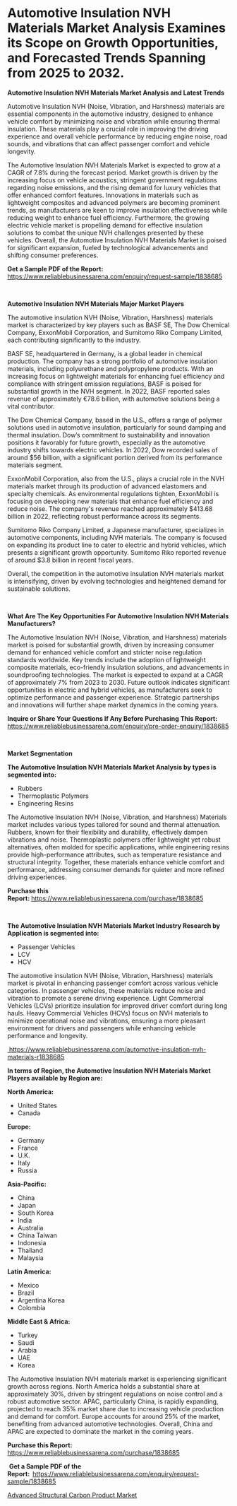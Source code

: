 <p><h1>Automotive Insulation NVH Materials Market Analysis Examines its Scope on Growth Opportunities, and Forecasted Trends Spanning from 2025 to 2032.</h1></p><p><strong>Automotive Insulation NVH Materials Market Analysis and Latest Trends</strong></p>
<p><p>Automotive Insulation NVH (Noise, Vibration, and Harshness) materials are essential components in the automotive industry, designed to enhance vehicle comfort by minimizing noise and vibration while ensuring thermal insulation. These materials play a crucial role in improving the driving experience and overall vehicle performance by reducing engine noise, road sounds, and vibrations that can affect passenger comfort and vehicle longevity.</p><p>The Automotive Insulation NVH Materials Market is expected to grow at a CAGR of 7.8% during the forecast period. Market growth is driven by the increasing focus on vehicle acoustics, stringent government regulations regarding noise emissions, and the rising demand for luxury vehicles that offer enhanced comfort features. Innovations in materials such as lightweight composites and advanced polymers are becoming prominent trends, as manufacturers are keen to improve insulation effectiveness while reducing weight to enhance fuel efficiency. Furthermore, the growing electric vehicle market is propelling demand for effective insulation solutions to combat the unique NVH challenges presented by these vehicles. Overall, the Automotive Insulation NVH Materials Market is poised for significant expansion, fueled by technological advancements and shifting consumer preferences.</p></p>
<p><strong>Get a Sample PDF of the Report:&nbsp;</strong> <a href="https://www.reliablebusinessarena.com/enquiry/request-sample/1838685?utm_campaign=2217&utm_medium=2&utm_source=Github&utm_content=ia&utm_term=03042025&utm_id=automotive-insulation-nvh-materials">https://www.reliablebusinessarena.com/enquiry/request-sample/1838685</a></p>
<p>&nbsp;</p>
<p><strong>Automotive Insulation NVH Materials Major Market Players</strong></p>
<p><p>The automotive insulation NVH (Noise, Vibration, Harshness) materials market is characterized by key players such as BASF SE, The Dow Chemical Company, ExxonMobil Corporation, and Sumitomo Riko Company Limited, each contributing significantly to the industry.</p><p>BASF SE, headquartered in Germany, is a global leader in chemical production. The company has a strong portfolio of automotive insulation materials, including polyurethane and polypropylene products. With an increasing focus on lightweight materials for enhancing fuel efficiency and compliance with stringent emission regulations, BASF is poised for substantial growth in the NVH segment. In 2022, BASF reported sales revenue of approximately €78.6 billion, with automotive solutions being a vital contributor.</p><p>The Dow Chemical Company, based in the U.S., offers a range of polymer solutions used in automotive insulation, particularly for sound damping and thermal insulation. Dow’s commitment to sustainability and innovation positions it favorably for future growth, especially as the automotive industry shifts towards electric vehicles. In 2022, Dow recorded sales of around $56 billion, with a significant portion derived from its performance materials segment.</p><p>ExxonMobil Corporation, also from the U.S., plays a crucial role in the NVH materials market through its production of advanced elastomers and specialty chemicals. As environmental regulations tighten, ExxonMobil is focusing on developing new materials that enhance fuel efficiency and reduce noise. The company's revenue reached approximately $413.68 billion in 2022, reflecting robust performance across its segments.</p><p>Sumitomo Riko Company Limited, a Japanese manufacturer, specializes in automotive components, including NVH materials. The company is focused on expanding its product line to cater to electric and hybrid vehicles, which presents a significant growth opportunity. Sumitomo Riko reported revenue of around $3.8 billion in recent fiscal years.</p><p>Overall, the competition in the automotive insulation NVH materials market is intensifying, driven by evolving technologies and heightened demand for sustainable solutions.</p></p>
<p>&nbsp;</p>
<p><strong>What Are The Key Opportunities For Automotive Insulation NVH Materials Manufacturers?</strong></p>
<p><p>The Automotive Insulation NVH (Noise, Vibration, and Harshness) materials market is poised for substantial growth, driven by increasing consumer demand for enhanced vehicle comfort and stricter noise regulation standards worldwide. Key trends include the adoption of lightweight composite materials, eco-friendly insulation solutions, and advancements in soundproofing technologies. The market is expected to expand at a CAGR of approximately 7% from 2023 to 2030. Future outlook indicates significant opportunities in electric and hybrid vehicles, as manufacturers seek to optimize performance and passenger experience. Strategic partnerships and innovations will further shape market dynamics in the coming years.</p></p>
<p><strong>Inquire or Share Your Questions If Any Before Purchasing This Report:</strong> <a href="https://www.reliablebusinessarena.com/enquiry/pre-order-enquiry/1838685?utm_campaign=2217&utm_medium=2&utm_source=Github&utm_content=ia&utm_term=03042025&utm_id=automotive-insulation-nvh-materials">https://www.reliablebusinessarena.com/enquiry/pre-order-enquiry/1838685</a></p>
<p>&nbsp;</p>
<p><strong>Market Segmentation</strong></p>
<p><strong>The Automotive Insulation NVH Materials Market Analysis by types is segmented into:</strong></p>
<p><ul><li>Rubbers</li><li>Thermoplastic Polymers</li><li>Engineering Resins</li></ul></p>
<p><p>The Automotive Insulation NVH (Noise, Vibration, and Harshness) Materials market includes various types tailored for sound and thermal attenuation. Rubbers, known for their flexibility and durability, effectively dampen vibrations and noise. Thermoplastic polymers offer lightweight yet robust alternatives, often molded for specific applications, while engineering resins provide high-performance attributes, such as temperature resistance and structural integrity. Together, these materials enhance vehicle comfort and performance, addressing consumer demands for quieter and more refined driving experiences.</p></p>
<p><strong>Purchase this Report:&nbsp;</strong><a href="https://www.reliablebusinessarena.com/purchase/1838685?utm_campaign=2217&utm_medium=2&utm_source=Github&utm_content=ia&utm_term=03042025&utm_id=automotive-insulation-nvh-materials">https://www.reliablebusinessarena.com/purchase/1838685</a></p>
<p>&nbsp;</p>
<p><strong>The Automotive Insulation NVH Materials Market Industry Research by Application is segmented into:</strong></p>
<p><ul><li>Passenger Vehicles</li><li>LCV</li><li>HCV</li></ul></p>
<p><p>The automotive insulation NVH (Noise, Vibration, Harshness) materials market is pivotal in enhancing passenger comfort across various vehicle categories. In passenger vehicles, these materials reduce noise and vibration to promote a serene driving experience. Light Commercial Vehicles (LCVs) prioritize insulation for improved driver comfort during long hauls. Heavy Commercial Vehicles (HCVs) focus on NVH materials to minimize operational noise and vibrations, ensuring a more pleasant environment for drivers and passengers while enhancing vehicle performance and longevity.</p></p>
<p><a href="https://www.reliablebusinessarena.com/automotive-insulation-nvh-materials-r1838685?utm_campaign=2217&utm_medium=2&utm_source=Github&utm_content=ia&utm_term=03042025&utm_id=automotive-insulation-nvh-materials">&nbsp;https://www.reliablebusinessarena.com/automotive-insulation-nvh-materials-r1838685</a></p>
<p><strong>In terms of Region, the Automotive Insulation NVH Materials Market Players available by Region are:</strong></p>
<p>
    <p> <strong> North America: </strong>
        <ul>
            <li>United States</li>
            <li>Canada</li>
        </ul>
        </p> 
    <p> <strong> Europe: </strong>
        <ul>
            <li>Germany</li>
            <li>France</li>
            <li>U.K.</li>
            <li>Italy</li>
            <li>Russia</li>
        </ul>
        </p> 
    <p> <strong> Asia-Pacific: </strong>
        <ul>
            <li>China</li>
            <li>Japan</li>
            <li>South Korea</li>
            <li>India</li>
            <li>Australia</li>
            <li>China Taiwan</li>
            <li>Indonesia</li>
            <li>Thailand</li>
            <li>Malaysia</li>
        </ul>
        </p> 
    <p> <strong> Latin America: </strong>
        <ul>
            <li>Mexico</li>
            <li>Brazil</li>
            <li>Argentina Korea</li>
            <li>Colombia</li>
        </ul>
        </p> 
    <p> <strong> Middle East & Africa: </strong>
        <ul>
            <li>Turkey</li>
            <li>Saudi</li>
            <li>Arabia</li>
            <li>UAE</li>
            <li>Korea</li>
        </ul>
    </p>
    </p>
<p><p>The Automotive Insulation NVH materials market is experiencing significant growth across regions. North America holds a substantial share at approximately 30%, driven by stringent regulations on noise control and a robust automotive sector. APAC, particularly China, is rapidly expanding, projected to reach 35% market share due to increasing vehicle production and demand for comfort. Europe accounts for around 25% of the market, benefiting from advanced automotive technologies. Overall, China and APAC are expected to dominate the market in the coming years.</p></p>
<p><strong>Purchase this Report: </strong><a href="https://www.reliablebusinessarena.com/purchase/1838685?utm_campaign=2217&utm_medium=2&utm_source=Github&utm_content=ia&utm_term=03042025&utm_id=automotive-insulation-nvh-materials">https://www.reliablebusinessarena.com/purchase/1838685</a></p>
<p>&nbsp;<strong>Get a Sample PDF of the Report:&nbsp;&nbsp;</strong><a href="https://www.reliablebusinessarena.com/enquiry/request-sample/1838685?utm_campaign=2217&utm_medium=2&utm_source=Github&utm_content=ia&utm_term=03042025&utm_id=automotive-insulation-nvh-materials">https://www.reliablebusinessarena.com/enquiry/request-sample/1838685</a></p>
<p><strong></strong></p>
<p><p><a href="https://github.com/gukenneth26571/Market-Research-Report-List-1/blob/main/advanced-structural-carbon-product-market.md?utm_campaign=2217&utm_medium=2&utm_source=Github&utm_content=ia&utm_term=03042025&utm_id=automotive-insulation-nvh-materials">Advanced Structural Carbon Product Market</a></p></p>